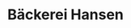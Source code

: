 ---
title: "Bäckerei Hansen"
url: /flensburg/baeckerei-hansen-friesische-strasse/
shop: Bäckerei
---